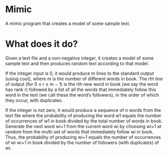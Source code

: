 # Mimic
A mimic program that creates a model of some sample text. 

# What does it do?
Given a text file and a non-negative integer, it creates a model of some sample text and then produces random text according to that model.  

If the integer input is 0, it would produce m lines to the standard output (using cout), where m is the number of different words in book. The rth line of output (for 0 ≤ r ≤ m − 1) is the rth new word in book (we say the word has rank r) followed by a list of all the words that immediately follow this word in the text (we call these the word’s followers), in the order of which they occur, with duplicates.  

If the integer is not zero, it would produce a sequence of n words from the text file where the probability of producing the word w1 equals the number of occurrences of w1 in book divided by the total number of words in book. Generate the next word wi+1 from the current word wi by choosing wi+1 at random from the multi-set of words that immediately follow wi in book. Thus, the probability of producing wi+1 equals the number of occurrences of wi wi+1 in book divided by the number of followers (with duplicates) of wi.
